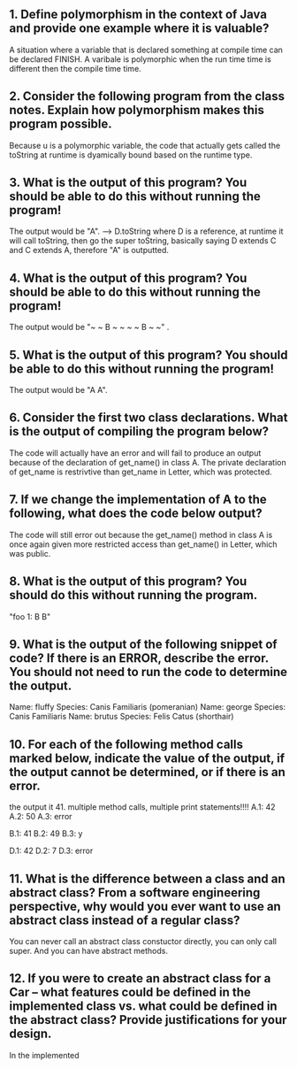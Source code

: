 ## 1. Define polymorphism in the context of Java and provide one example where it is valuable?
A situation where a variable that is declared something at compile time can be declared FINISH. 
A varibale is polymorphic when the run time time is different then the compile time time. 

## 2. Consider the following program from the class notes. Explain how polymorphism makes this program possible.
Because u is a polymorphic variable, the code that actually gets called the toString at runtime is dyamically bound based on the runtime type. 

## 3. What is the output of this program? You should be able to do this without running the program!
The output would be "A". 
--> D.toString where D is a reference, at runtime it will call toString, then go the super toString, basically saying 
D extends C and C extends A, therefore "A" is outputted. 

## 4. What is the output of this program? You should be able to do this without running the program!
The output would be "~ ~ B ~ ~ ~ ~ B ~ ~" . 

## 5. What is the output of this program? You should be able to do this without running the program!
The output would be "A A". 

## 6. Consider the first two class declarations. What is the output of compiling the program below?
The code will actually have an error and will fail to produce an output because of the declaration of get_name() in class A. The private declaration of get_name is restrivtive than get_name in Letter, which was protected. 

## 7. If we change the implementation of A to the following, what does the code below output?
The code will still error out because the get_name() method in class A is once again given more restricted access than get_name() in Letter, which was public. 

## 8. What is the output of this program? You should do this without running the program.
"foo 1: B B"

## 9. What is the output of the following snippet of code? If there is an ERROR, describe the error. You should not need to run the code to determine the output.
Name: fluffy
Species: Canis Familiaris (pomeranian)
Name: george
Species: Canis Familiaris 
Name: brutus
Species: Felis Catus (shorthair)

## 10. For each of the following method calls marked below, indicate the value of the output, if the output cannot be determined, or if there is an error.
the output it 41.
multiple method calls, multiple print statements!!!!
A.1: 42
A.2: 50
A.3: error

B.1: 41
B.2: 49
B.3: y

D.1: 42
D.2: 7
D.3: error 


## 11. What is the difference between a class and an abstract class? From a software engineering perspective, why would you ever want to use an abstract class instead of a regular class?
You can never call an abstract class constuctor directly, you can only call super. And you can have abstract methods. 

## 12. If you were to create an abstract class for a Car – what features could be defined in the implemented class vs. what could be defined in the abstract class? Provide justifications for your design.
In the implemented 


